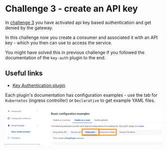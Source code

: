 # Challenge 3 - create an API key

In [challenge 3](../3-create-api-key/README.md) you have activated api key based authentication and get denied by the gateway.

In this challenge now you create a consumer and associated it with an API key - which you then can use to access the service.

You might have solved this in previous challenge if you followed the documentation of the `key-auth` plugin to the end.

## Useful links

* [Key Authentication plugin](https://docs.konghq.com/hub/kong-inc/key-auth/how-to/basic-example/)

Each plugin's documentation has configuration examples - use the tab for `Kubernetes` (ingress controller) or `Declarative` to get example YAML files.

![Getting example YAML](../../images/plugin-examples.jpeg)